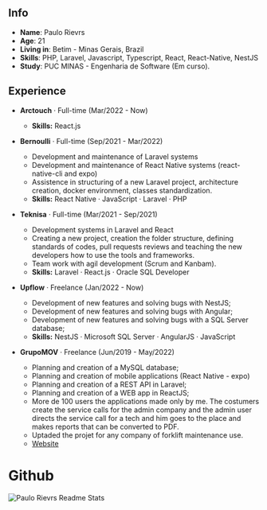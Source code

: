 ## Info

* **Name**: Paulo Rievrs
* **Age**: 21
* **Living in**: Betim - Minas Gerais, Brazil
* **Skills**: PHP, Laravel, Javascript, Typescript, React, React-Native, NestJS
* **Study**: PUC MINAS - Engenharia de Software (Em curso).

 ## Experience
 
* **Arctouch** · Full-time (Mar/2022 - Now)
  + **Skills:** React.js
 
* **Bernoulli** · Full-time (Sep/2021 - Mar/2022)
  + Development and maintenance of Laravel systems
  + Development and maintenance of React Native systems (react-native-cli and expo)
  + Assistence in structuring of a new Laravel project, architecture creation, docker environment, classes standardization.
  + **Skills:** React Native · JavaScript · Laravel · PHP
 
* **Teknisa** · Full-time (Mar/2021 - Sep/2021)
  + Development systems in Laravel and React
  + Creating a new project, creation the folder structure, defining standards of codes, pull requests reviews and teaching the new developers how to use the tools and frameworks.
  + Team work with agil development (Scrum and Kanbam).
  + **Skills:** Laravel · React.js · Oracle SQL Developer
  
* **Upflow** · Freelance (Jan/2022 - Now)
  + Development of new features and solving bugs with NestJS;
  + Development of new features and solving bugs with Angular;
  + Development of new features and solving bugs with a SQL Server database;
  + **Skills:** NestJS · Microsoft SQL Server · AngularJS · JavaScript

 
* **GrupoMOV** · Freelance (Jun/2019 - May/2022)
  + Planning and creation of a MySQL database;
  + Planning and creation of mobile applications (React Native - expo)
  + Planning and creation of a REST API in Laravel;
  + Planning and creation of a WEB app in ReactJS;
  + More de 100 users the applications made only by me. The costumers create the service calls for the admin company and the admin user directs the service call for a tech and him goes to the place and makes reports that can be converted to PDF.
  + Uptaded the projet for any company of forklift maintenance use.
  + [Website](https://chamados.grupomov.com.br)
  

# Github
<div style="display: flex; justify-content: space-between; align-items center;">
    <img align= "center" src="https://github-readme-stats.vercel.app/api?username=paulorievrs&show_icons=true&theme=radical" alt="Paulo Rievrs Readme Stats" />
</div>
